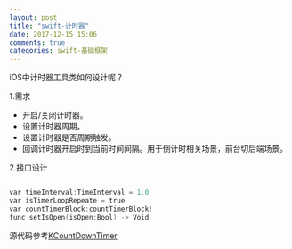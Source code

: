 ```yaml
---
layout: post
title: "swift-计时器"
date: 2017-12-15 15:06
comments: true
categories: swift-基础框架
---
```


iOS中计时器工具类如何设计呢？
<!--more-->

1.需求

* 开启/关闭计时器。
* 设置计时器周期。
* 设置计时器是否周期触发。
* 回调计时器开启时到当前时间间隔。用于倒计时相关场景，前台切后端场景。

2.接口设计

```objective-c

var timeInterval:TimeInterval = 1.0
var isTimerLoopRepeate = true
var countTimerBlock:countTimerBlock!
func setIsOpen(isOpen:Bool) -> Void

```

源代码参考[KCountDownTimer](https://github.com/ksnowlv/KCountDownTimer)